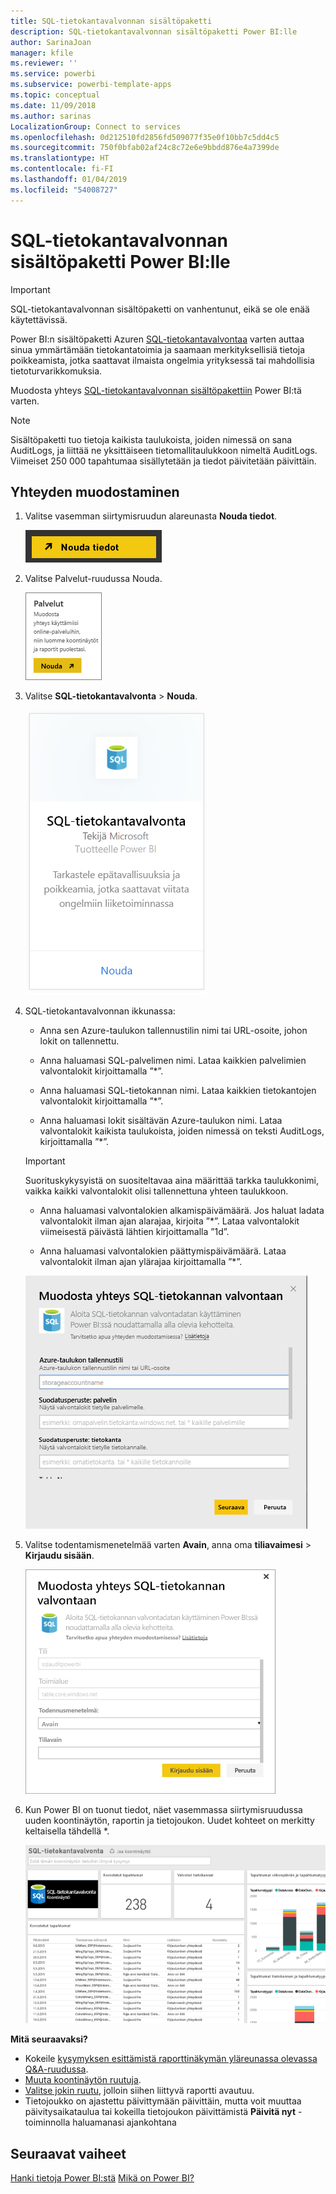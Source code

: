 ```yaml
---
title: SQL-tietokantavalvonnan sisältöpaketti
description: SQL-tietokantavalvonnan sisältöpaketti Power BI:lle
author: SarinaJoan
manager: kfile
ms.reviewer: ''
ms.service: powerbi
ms.subservice: powerbi-template-apps
ms.topic: conceptual
ms.date: 11/09/2018
ms.author: sarinas
LocalizationGroup: Connect to services
ms.openlocfilehash: 0d212510fd2856fd509077f35e0f10bb7c5dd4c5
ms.sourcegitcommit: 750f0bfab02af24c8c72e6e9bbdd876e4a7399de
ms.translationtype: HT
ms.contentlocale: fi-FI
ms.lasthandoff: 01/04/2019
ms.locfileid: "54008727"
---
```

# <a name="sql-database-auditing-content-pack-for-power-bi"></a>SQL-tietokantavalvonnan sisältöpaketti Power BI:lle

> [!IMPORTANT]
> SQL-tietokantavalvonnan sisältöpaketti on vanhentunut, eikä se ole enää käytettävissä.
 
Power BI:n sisältöpaketti Azuren [SQL-tietokantavalvontaa](/azure/sql-database/sql-database-auditing/) varten auttaa sinua ymmärtämään tietokantatoimia ja saamaan merkityksellisiä tietoja poikkeamista, jotka saattavat ilmaista ongelmia yrityksessä tai mahdollisia tietoturvarikkomuksia. 

Muodosta yhteys [SQL-tietokantavalvonnan sisältöpakettiin](https://app.powerbi.com/getdata/services/sql-db-auditing) Power BI:tä varten.

>[!NOTE]
>Sisältöpaketti tuo tietoja kaikista taulukoista, joiden nimessä on sana AuditLogs, ja liittää ne yksittäiseen tietomallitaulukkoon nimeltä AuditLogs. Viimeiset 250 000 tapahtumaa sisällytetään ja tiedot päivitetään päivittäin.

## <a name="how-to-connect"></a>Yhteyden muodostaminen
1. Valitse vasemman siirtymisruudun alareunasta **Nouda tiedot**.
   
   ![](media/service-connect-to-azure-sql-database-auditing/pbi_getdata.png) 
2. Valitse Palvelut-ruudussa Nouda.
   
   ![](media/service-connect-to-azure-sql-database-auditing/pbi_getservices.png) 
3. Valitse **SQL-tietokantavalvonta** \> **Nouda**.
   
   ![](media/service-connect-to-azure-sql-database-auditing/sqldbaudit.png)
4. SQL-tietokantavalvonnan ikkunassa:
   
   - Anna sen Azure-taulukon tallennustilin nimi tai URL-osoite, johon lokit on tallennettu.
   
   - Anna haluamasi SQL-palvelimen nimi. Lataa kaikkien palvelimien valvontalokit kirjoittamalla ”\*”.
   
   - Anna haluamasi SQL-tietokannan nimi. Lataa kaikkien tietokantojen valvontalokit kirjoittamalla ”\*”.
   
   - Anna haluamasi lokit sisältävän Azure-taulukon nimi. Lataa valvontalokit kaikista taulukoista, joiden nimessä on teksti AuditLogs, kirjoittamalla ”\*”.
   
   >[!IMPORTANT]
   >Suorituskykysyistä on suositeltavaa aina määrittää tarkka taulukkonimi, vaikka kaikki valvontalokit olisi tallennettuna yhteen taulukkoon.
   
   - Anna haluamasi valvontalokien alkamispäivämäärä. Jos haluat ladata valvontalokit ilman ajan alarajaa, kirjoita ”\*”. Lataa valvontalokit viimeisestä päivästä lähtien kirjoittamalla ”1d”.
   
   - Anna haluamasi valvontalokien päättymispäivämäärä. Lataa valvontalokit ilman ajan ylärajaa kirjoittamalla ”\*”.
   
   ![](media/service-connect-to-azure-sql-database-auditing/dbauditing_param.png)
5. Valitse todentamismenetelmää varten **Avain**, anna oma **tiliavaimesi** \> **Kirjaudu sisään**.
   
   ![](media/service-connect-to-azure-sql-database-auditing/pbi_sqlauditing3.png)
6. Kun Power BI on tuonut tiedot, näet vasemmassa siirtymisruudussa uuden koontinäytön, raportin ja tietojoukon. Uudet kohteet on merkitty keltaisella tähdellä \*.
   
   ![](media/service-connect-to-azure-sql-database-auditing/pbi_sqldbauditingnewdash.png)

**Mitä seuraavaksi?**

* Kokeile [kysymyksen esittämistä raporttinäkymän yläreunassa olevassa Q&A-ruudussa](consumer/end-user-q-and-a.md).
* [Muuta koontinäytön ruutuja](service-dashboard-edit-tile.md).
* [Valitse jokin ruutu](consumer/end-user-tiles.md), jolloin siihen liittyvä raportti avautuu.
* Tietojoukko on ajastettu päivittymään päivittäin, mutta voit muuttaa päivitysaikataulua tai kokeilla tietojoukon päivittämistä **Päivitä nyt** -toiminnolla haluamanasi ajankohtana

## <a name="next-steps"></a>Seuraavat vaiheet
[Hanki tietoja Power BI:stä](service-get-data.md)
[Mikä on Power BI?](power-bi-overview.md)
